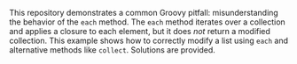 This repository demonstrates a common Groovy pitfall:  misunderstanding the behavior of the `each` method.  The `each` method iterates over a collection and applies a closure to each element, but it does *not* return a modified collection.  This example shows how to correctly modify a list using `each` and alternative methods like `collect`.  Solutions are provided.